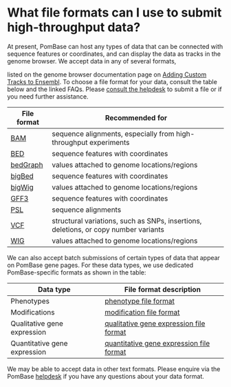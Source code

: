 # What file formats can I use to submit high-throughput data?
<!-- pombase_categories: Data submission and formats -->

At present, PomBase can host any types of data that can be connected
with sequence features or coordinates, and can display the data as
tracks in the genome browser. We 
accept data in any of several formats, 
<!-- [accept data](/submit-data/data-submission-form) in any of several formats, -->
listed on the genome browser documentation page on [Adding Custom Tracks to Ensembl](http://fungi.ensembl.org/info/website/upload/index.html#formats).
To choose a file format for your data, consult the table below and the
linked FAQs. Please [consult the helpdesk](mailto:helpdesk@pombase.org) to submit a file or if you need further
assistance.

File format | Recommended for
------------|----------------
[BAM](/faq/what-bam-format) | sequence alignments, especially from high-throughput experiments
[BED](/faq/what-bed-format) | sequence features with coordinates
[bedGraph](/faq/what-bedgraph-format) | values attached to genome locations/regions
[bigBed](/faq/what-bigbed-format) | sequence features with coordinates
[bigWig](/faq/what-bigwig-format) | values attached to genome locations/regions
[GFF3](/faq/what-gff) | sequence features with coordinates
[PSL](/faq/what-psl-format) | sequence alignments
[VCF](/faq/what-vcf) | structural variations, such as SNPs, insertions, deletions, or copy number variants
[WIG](/faq/what-wig-format) | values attached to genome locations/regions

We can also accept batch submissions of certain types of data that
appear on PomBase gene pages. For these data types, we use dedicated
PomBase-specific formats as shown in the table:

Data type | File format description
----------|------------------------
Phenotypes | [phenotype file format](/documentation/phenotype-data-bulk-upload-format) 
Modifications | [modification file format](/documentation/modification-data-bulk-upload-file-format) 
Qualitative gene expression | [qualitative gene expression file format](/documentation/qualitative-data-gene-expression-bulk-upload-file-format) 
Quantitative gene expression | [quantitative gene expression file format](/documentation/quantitative-data-gene-expression-bulk-upload-file-format) 

We may be able to accept data in other text formats. Please enquire via
the PomBase [helpdesk](mailto:helpdesk@pombase.org) if you have any questions about your data format.

